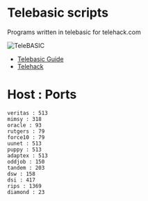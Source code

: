 # Telebasic scripts
Programs written in telebasic for telehack.com

![TeleBASIC](https://telehack.com/telebasic.svg)

- [Telebasic Guide](https://telehack.com/basic.html)
- [Telehack](https://telehack.com/)


# Host : Ports

```
veritas : 513
mimsy : 318
oracle : 93
rutgers : 79
force10 : 79
uunet : 513
puppy : 513
adaptex : 513
oddjob : 150
tandem : 203
dsw : 158
dsi : 417
rips : 1369
diamond : 23
```
